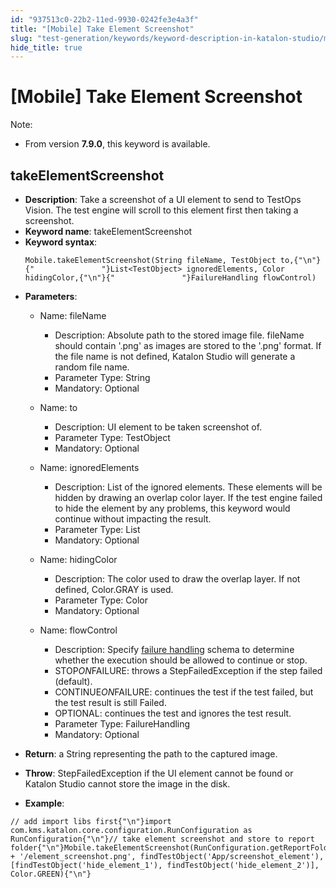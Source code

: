 ```yaml
---
id: "937513c0-22b2-11ed-9930-0242fe3e4a3f"
title: "[Mobile] Take Element Screenshot"
slug: "test-generation/keywords/keyword-description-in-katalon-studio/mobile-keywords/mobile-take-element-screenshot"
hide_title: true
---
```


# <a id="id_0" class="anchor_top_offset"/><a id="ariaid-title1" class="anchor_top_offset"/>[Mobile] Take Element Screenshot

              
<div xmlns="http://www.w3.org/1999/xhtml" className="note note note_note" id="id_0__id"><span className="note__title">Note:</span> 
  <ul className="ul"><li className="li"><p className="p">From version <strong className="ph b">7.9.0</strong>, this keyword is
        available.</p></li></ul></div>
      

## <a id="id_0__id_1" class="anchor_top_offset"/>takeElementScreenshot

              
<ul xmlns="http://www.w3.org/1999/xhtml" className="ul"><li className="li">     <strong className="ph b">Description</strong>: Take a screenshot of a UI element     to send to TestOps Vision. The test engine will scroll to this     element first then taking a screenshot.</li><li className="li">     <strong className="ph b">Keyword name</strong>: takeElementScreenshot</li><li className="li">     <strong className="ph b">Keyword syntax</strong>:     <pre className="pre codeblock"><code>Mobile.takeElementScreenshot(String fileName, TestObject to,{"\n"}{"               "}List&lt;TestObject&gt; ignoredElements, Color hidingColor,{"\n"}{"               "}FailureHandling flowControl)</code></pre>   </li><li className="li">     <p className="p">       <strong className="ph b">Parameters</strong>:</p>     <ul className="ul"><li className="li">         <p className="p">Name: fileName</p>         <ul className="ul"><li className="li">Description: Absolute path to the stored image file. fileName             should contain '.png' as images are stored to the '.png' format. If             the file name is not defined, Katalon Studio will generate a random             file name.</li><li className="li">Parameter Type: String</li><li className="li">Mandatory: Optional</li></ul>       </li><li className="li">         <p className="p">Name: to</p>         <ul className="ul"><li className="li">Description: UI element to be taken screenshot of.</li><li className="li">Parameter Type: TestObject</li><li className="li">Mandatory: Optional</li></ul>       </li><li className="li">         <p className="p">Name: ignoredElements</p>         <ul className="ul"><li className="li">Description: List of the ignored elements. These elements will             be hidden by drawing an overlap color layer. If the test engine             failed to hide the element by any problems, this keyword would             continue without impacting the result.</li><li className="li">Parameter Type: List           </li><li className="li">Mandatory: Optional</li></ul>       </li><li className="li">         <p className="p">Name: hidingColor</p>         <ul className="ul"><li className="li">Description: The color used to draw the overlap layer. If not             defined, Color.GRAY is used.</li><li className="li">Parameter Type: Color</li><li className="li">Mandatory: Optional</li></ul>       </li><li className="li">         <p className="p">Name: flowControl</p>         <ul className="ul"><li className="li">Description: Specify <a className="xref" href="/docs/test-maintenance/configure-failure-handling-settings-in-katalon-studio">failure handling</a>             schema to determine whether the execution should be allowed to             continue or stop.</li><li className="li">STOP<em className="ph i">ON</em>FAILURE: throws a StepFailedException if the             step failed (default).</li><li className="li">CONTINUE<em className="ph i">ON</em>FAILURE: continues the test if the test             failed, but the test result is still Failed.</li><li className="li">OPTIONAL: continues the test and ignores the test result.</li><li className="li">Parameter Type: FailureHandling</li><li className="li">Mandatory: Optional</li></ul>       </li></ul>   </li><li className="li">     <p className="p">       <strong className="ph b">Return</strong>: a String representing the path to the       captured image.</p>   </li><li className="li">     <p className="p">       <strong className="ph b">Throw</strong>: StepFailedException if the UI element       cannot be found or Katalon Studio cannot store the image in the       disk.</p>   </li><li className="li">     <p className="p">       <strong className="ph b">Example</strong>:</p>   </li></ul> 
              
<pre xmlns="http://www.w3.org/1999/xhtml" className="pre codeblock"><code>// add import libs first{"\n"}import com.kms.katalon.core.configuration.RunConfiguration as RunConfiguration{"\n"}// take element screenshot and store to report folder{"\n"}Mobile.takeElementScreenshot(RunConfiguration.getReportFolder() + '/element_screenshot.png', findTestObject('App/screenshot_element'), [findTestObject('hide_element_1'), findTestObject('hide_element_2')], Color.GREEN){"\n"}</code></pre> 
            
